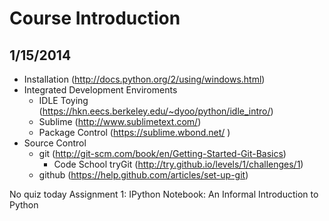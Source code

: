 # Course Introduction  
## 1/15/2014

*	Installation  (http://docs.python.org/2/using/windows.html)
*	Integrated Development Enviroments
	-	IDLE Toying (https://hkn.eecs.berkeley.edu/~dyoo/python/idle_intro/)  
  	-	Sublime (http://www.sublimetext.com/)
	-	Package Control (https://sublime.wbond.net/	)
*	Source Control
	-	git (http://git-scm.com/book/en/Getting-Started-Git-Basics)  
		+	Code School tryGit (http://try.github.io/levels/1/challenges/1)
	-	github (https://help.github.com/articles/set-up-git)  

No quiz today
Assignment 1: IPython Notebook: An Informal Introduction to Python 
